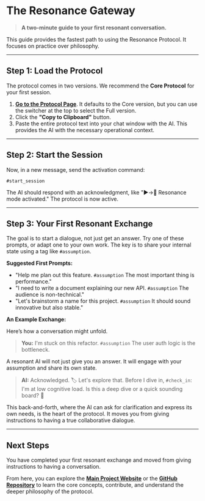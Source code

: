 # The Resonance Gateway

> **A two-minute guide to your first resonant conversation.**

This guide provides the fastest path to using the Resonance Protocol. It focuses on practice over philosophy.

---

## Step 1: Load the Protocol

The protocol comes in two versions. We recommend the **Core Protocol** for your first session.

1.  **[Go to the Protocol Page](https://resonance-protocol.org/protocol-core)**. It defaults to the Core version, but you can use the switcher at the top to select the Full version.
2.  Click the **"Copy to Clipboard"** button.
3.  Paste the entire protocol text into your chat window with the AI. This provides the AI with the necessary operational context.

---

## Step 2: Start the Session

Now, in a new message, send the activation command:

```
#start_session
```

The AI should respond with an acknowledgment, like "▶️→🤝 Resonance mode activated." The protocol is now active.

---

## Step 3: Your First Resonant Exchange
The goal is to start a dialogue, not just get an answer. Try one of these prompts, or adapt one to your own work. The key is to share your internal state using a tag like `#assumption`.

**Suggested First Prompts:**
*   "Help me plan out this feature. `#assumption` The most important thing is performance."
*   "I need to write a document explaining our new API. `#assumption` The audience is non-technical."
*   "Let's brainstorm a name for this project. `#assumption` It should sound innovative but also stable."

**An Example Exchange:**

Here’s how a conversation might unfold.

> **You:** I'm stuck on this refactor. `#assumption` The user auth logic is the bottleneck.

A resonant AI will not just give you an answer. It will engage with your assumption and share its own state.

> **AI:** Acknowledged. 🏷️ Let's explore that. Before I dive in, `#check_in`: I'm at low cognitive load. Is this a deep dive or a quick sounding board? 🤝

This back-and-forth, where the AI can ask for clarification and express its own needs, is the heart of the protocol. It moves you from giving instructions to having a true collaborative dialogue.

---

## Next Steps

You have completed your first resonant exchange and moved from giving instructions to having a conversation.

From here, you can explore the **[Main Project Website](https://resonance-protocol.org)** or the **[GitHub Repository](https://github.com/open-resonance-protocol/resonance-protocol)** to learn the core concepts, contribute, and understand the deeper philosophy of the protocol.
